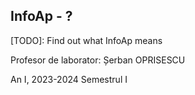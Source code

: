 ## InfoAp - ?
[TODO]: Find out what InfoAp means

Profesor de laborator: Șerban OPRISESCU

An I, 2023-2024 Semestrul I
